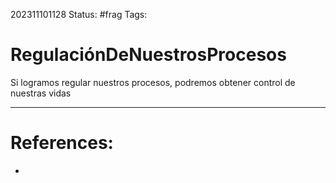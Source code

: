 202311101128
Status: #frag
Tags: 

# RegulaciónDeNuestrosProcesos

Si logramos regular nuestros procesos, podremos obtener control de nuestras vidas 

---
# References:
- 
